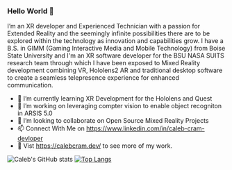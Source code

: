 ### Hello World 👋
I’m an XR developer and Experienced Technician with a passion for Extended Reality and the seemingly infinite possibilities there are to be explored within the technology as innovation and capabilities grow. I have a B.S. in GIMM (Gaming Interactive Media and Mobile Technology) from Boise State University and I'm an XR software developer for the BSU NASA SUITS research team through which I have been exposed to Mixed Reality development combining VR, Hololens2 AR and traditional desktop software to create a seamless telepresence experience for enhanced communication. 

- 🌱 I’m currently learning XR Development for the Hololens and Quest
- 🔭 I’m working on leveraging compter vision to enable object recogniton in ARSIS 5.0
- 👯 I’m looking to collaborate on Open Source Mixed Reality Projects
- 📫 Connect With Me on https://www.linkedin.com/in/caleb-cram-devloper
- 💬 Vist https://calebcram.dev/ to see more of my work. 
<!--
**calebcram/calebcram** is a ✨ _special_ ✨ repository because its `README.md` (this file) appears on your GitHub profile.

Here are some ideas to get you started:

- 🔭 I’m currently working on ...
- 🌱 I’m currently learning ...
- 👯 I’m looking to collaborate on ...
- 🤔 I’m looking for help with ...
- 💬 Ask me about ...
- 📫 How to reach me: ...
- 😄 Pronouns: ...
- ⚡ Fun fact: ...
-->
![Caleb's GitHub stats](https://github-readme-stats.vercel.app/api?username=calebcram&show_icons=true&theme=gotham&hide=issues)
[![Top Langs](https://github-readme-stats.vercel.app/api/top-langs/?username=calebcram&langs_count=6&layout=compact&theme=gotham)](https://github.com/calebcram/github-readme-stats)




